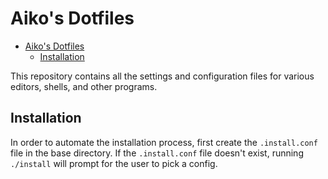 ﻿# Aiko's Dotfiles

<!--toc:start-->
- [Aiko's Dotfiles](#aikos-dotfiles)
  - [Installation](#installation)
<!--toc:end-->

This repository contains all the settings and configuration files for various
editors, shells, and other programs.

## Installation

In order to automate the installation process, first create the `.install.conf`
file in the base directory. If the `.install.conf` file doesn't exist, running
`./install` will prompt for the user to pick a config.
